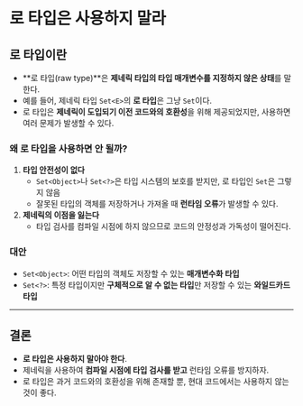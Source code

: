 # 로 타입은 사용하지 말라

## 로 타입이란

- **로 타입(raw type)**은 **제네릭 타입의 타입 매개변수를 지정하지 않은 상태**를 말한다.
- 예를 들어, 제네릭 타입 `Set<E>`의 **로 타입**은 그냥 `Set`이다.
- 로 타입은 **제네릭이 도입되기 이전 코드와의 호환성**을 위해 제공되었지만, 사용하면 여러 문제가 발생할 수 있다.

### **왜 로 타입을 사용하면 안 될까?**

1. **타입 안전성이 없다**
    - `Set<Object>`나 `Set<?>`은 타입 시스템의 보호를 받지만, 로 타입인 `Set`은 그렇지 않음
    - 잘못된 타입의 객체를 저장하거나 가져올 때 **런타임 오류**가 발생할 수 있다.
2. **제네릭의 이점을 잃는다**
    - 타입 검사를 컴파일 시점에 하지 않으므로 코드의 안정성과 가독성이 떨어진다.


### **대안**

- `Set<Object>`: 어떤 타입의 객체도 저장할 수 있는 **매개변수화 타입**
- `Set<?>`: 특정 타입이지만 **구체적으로 알 수 없는 타입**만 저장할 수 있는 **와일드카드 타입**

---

## 결론

- **로 타입은 사용하지 말아야 한다**.
- 제네릭을 사용하여 **컴파일 시점에 타입 검사를 받고** 런타임 오류를 방지하자.
- 로 타입은 과거 코드와의 호환성을 위해 존재할 뿐, 현대 코드에서는 사용하지 않는 것이 좋다.